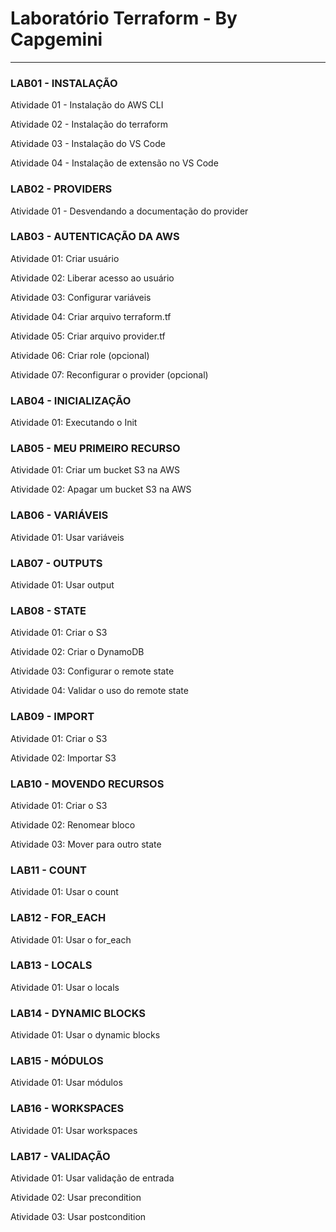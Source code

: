 # Laboratório Terraform - By Capgemini

-----------------------------------------------------------------------------------------------------------------------------------------------------------------------

### LAB01 - INSTALAÇÃO
Atividade 01 - Instalação do AWS CLI

Atividade 02 - Instalação do terraform

Atividade 03 - Instalação do VS Code 

Atividade 04 - Instalação de extensão no VS Code 

### LAB02 - PROVIDERS
Atividade 01 - Desvendando a documentação do provider

### LAB03 - AUTENTICAÇÃO DA AWS
Atividade 01: Criar usuário

Atividade 02: Liberar acesso ao usuário

Atividade 03: Configurar variáveis

Atividade 04: Criar arquivo terraform.tf

Atividade 05: Criar arquivo provider.tf

Atividade 06: Criar role (opcional)

Atividade 07: Reconfigurar o provider (opcional)

### LAB04 - INICIALIZAÇÃO
Atividade 01: Executando o Init

### LAB05 - MEU PRIMEIRO RECURSO
Atividade 01: Criar um bucket S3 na AWS

Atividade 02: Apagar um bucket S3 na AWS

### LAB06 - VARIÁVEIS
Atividade 01: Usar variáveis

### LAB07 - OUTPUTS
Atividade 01: Usar output

### LAB08 - STATE
Atividade 01: Criar o S3

Atividade 02: Criar o DynamoDB

Atividade 03: Configurar o remote state

Atividade 04: Validar o uso do remote state

### LAB09 - IMPORT
Atividade 01: Criar o S3

Atividade 02: Importar S3

### LAB10 - MOVENDO RECURSOS
Atividade 01: Criar o S3

Atividade 02: Renomear bloco

Atividade 03: Mover para outro state

### LAB11 - COUNT
Atividade 01: Usar o count

### LAB12 - FOR_EACH
Atividade 01: Usar o for_each

### LAB13 - LOCALS
Atividade 01: Usar o locals

### LAB14 - DYNAMIC BLOCKS
Atividade 01: Usar o dynamic blocks

### LAB15 - MÓDULOS
Atividade 01: Usar módulos

### LAB16 - WORKSPACES 
Atividade 01: Usar workspaces

### LAB17 - VALIDAÇÃO
Atividade 01: Usar validação de entrada

Atividade 02: Usar precondition

Atividade 03: Usar postcondition
